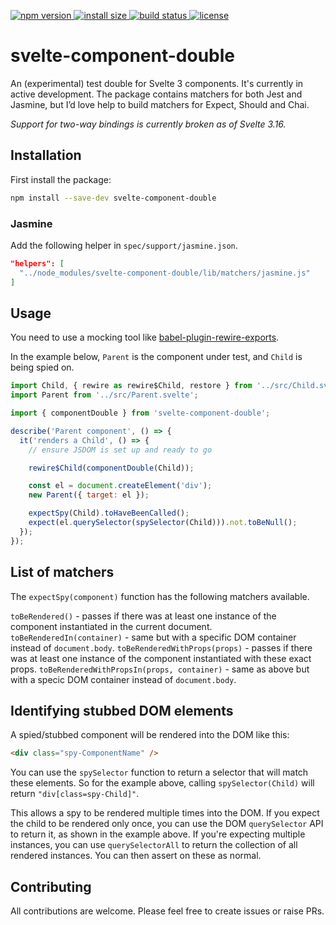 <p>
  <a href="https://www.npmjs.com/package/svelte-component-double">
    <img src="https://img.shields.io/npm/v/svelte-component-double.svg" alt="npm version">
  </a>

  <a href="https://packagephobia.now.sh/result?p=svelte-component-double">
    <img src="https://packagephobia.now.sh/badge?p=svelte-component-double" alt="install size">
  </a>

  <a href="https://travis-ci.org/dirv/svelte-component-double">
    <img src="https://api.travis-ci.org/dirv/svelte-component-double.svg?branch=master"
         alt="build status">
  </a>

  <a href="https://github.com/dirv/svelte-component-double/blob/master/LICENSE">
    <img src="https://img.shields.io/npm/l/svelte-component-double.svg" alt="license">
  </a>
</p>

# svelte-component-double

An (experimental) test double for Svelte 3 components. It's currently in active development. The package contains matchers for both Jest and Jasmine, but I’d love help to build matchers for Expect, Should and Chai.

*Support for two-way bindings is currently broken as of Svelte 3.16.*

## Installation

First install the package:

```bash
npm install --save-dev svelte-component-double
```

### Jasmine

Add the following helper in `spec/support/jasmine.json`.

```json
"helpers": [
  "../node_modules/svelte-component-double/lib/matchers/jasmine.js"
]
```

## Usage

You need to use a mocking tool like [babel-plugin-rewire-exports](https://github.com/asapach/babel-plugin-rewire-exports).

In the example below, `Parent` is the component under test, and `Child` is being spied on.

```javascript
import Child, { rewire as rewire$Child, restore } from '../src/Child.svelte';
import Parent from '../src/Parent.svelte';

import { componentDouble } from 'svelte-component-double';

describe('Parent component', () => {
  it('renders a Child', () => {
    // ensure JSDOM is set up and ready to go

    rewire$Child(componentDouble(Child));

    const el = document.createElement('div');
    new Parent({ target: el });

    expectSpy(Child).toHaveBeenCalled();
    expect(el.querySelector(spySelector(Child))).not.toBeNull();
  });
});

```

## List of matchers

The `expectSpy(component)` function has the following matchers available.

`toBeRendered()` - passes if there was at least one instance of the component instantiated in the current document.
`toBeRenderedIn(container)` - same but with a specific DOM container instead of `document.body`.
`toBeRenderedWithProps(props)` - passes if there was at least one instance of the component instantiated with these exact props.
`toBeRenderedWithPropsIn(props, container)` - same as above but with a specic DOM container instead of `document.body`.

## Identifying stubbed DOM elements

A spied/stubbed component will be rendered into the DOM like this:

```html
<div class="spy-ComponentName" />
```

You can use the `spySelector` function to return a selector that will match these elements. So for the example above, calling `spySelector(Child)` will return `"div[class=spy-Child]"`.

This allows a spy to be rendered multiple times into the DOM. If you expect the child to be rendered only once, you can use the DOM `querySelector` API to return it, as shown in the example above. If you're expecting multiple instances, you can use `querySelectorAll` to return the collection of all rendered instances. You can then assert on these as normal.

## Contributing

All contributions are welcome. Please feel free to create issues or raise PRs.
